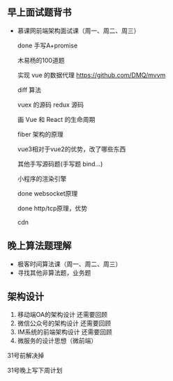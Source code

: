 ## 早上面试题背书

* 慕课网前端架构面试课（周一、周二、周三）

    done 手写A+promise  

    木易杨的100道题

    实现 vue 的数据代理 https://github.com/DMQ/mvvm

    diff 算法

    vuex 的源码 redux 源码  

    画 Vue 和 React 的生命周期

    fiber 架构的原理

    vue3相对于vue2的优势，改了哪些东西

    其他手写源码题(手写题 bind...)

    小程序的渲染引擎

    done websocket原理

    done http/tcp原理，优势

    cdn

## 晚上算法题理解

* 极客时间算法课（周一、周二、周三）
* 寻找其他非算法题，业务题

## 架构设计

1. 移动端OA的架构设计 还需要回顾
2. 微信公众号的架构设计 还需要回顾
3. IM系统的前端架构设计 还需要回顾
4. 微服务的设计思想（微前端）

31号前解决掉

31号晚上写下周计划
